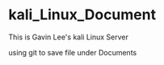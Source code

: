 # kali_Linux_Document
This is Gavin Lee's kali Linux Server

using git to save file under Documents

